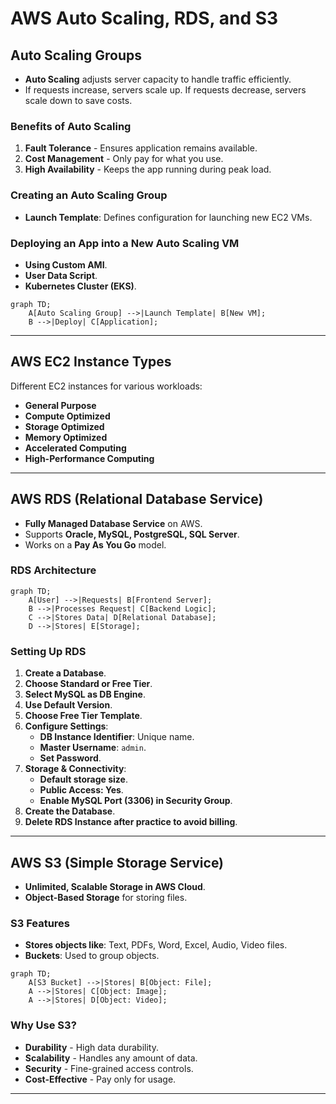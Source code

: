 # AWS Auto Scaling, RDS, and S3

## Auto Scaling Groups
- **Auto Scaling** adjusts server capacity to handle traffic efficiently.
- If requests increase, servers scale up. If requests decrease, servers scale down to save costs.

### Benefits of Auto Scaling
1. **Fault Tolerance** - Ensures application remains available.
2. **Cost Management** - Only pay for what you use.
3. **High Availability** - Keeps the app running during peak load.

### Creating an Auto Scaling Group
- **Launch Template**: Defines configuration for launching new EC2 VMs.

### Deploying an App into a New Auto Scaling VM
- **Using Custom AMI**.
- **User Data Script**.
- **Kubernetes Cluster (EKS)**.

```mermaid
graph TD;
    A[Auto Scaling Group] -->|Launch Template| B[New VM];
    B -->|Deploy| C[Application];
```

---
## AWS EC2 Instance Types
Different EC2 instances for various workloads:
- **General Purpose**
- **Compute Optimized**
- **Storage Optimized**
- **Memory Optimized**
- **Accelerated Computing**
- **High-Performance Computing**

---
## AWS RDS (Relational Database Service)
- **Fully Managed Database Service** on AWS.
- Supports **Oracle, MySQL, PostgreSQL, SQL Server**.
- Works on a **Pay As You Go** model.

### RDS Architecture
```mermaid
graph TD;
    A[User] -->|Requests| B[Frontend Server];
    B -->|Processes Request| C[Backend Logic];
    C -->|Stores Data| D[Relational Database];
    D -->|Stores| E[Storage];
```

### Setting Up RDS
1. **Create a Database**.
2. **Choose Standard or Free Tier**.
3. **Select MySQL as DB Engine**.
4. **Use Default Version**.
5. **Choose Free Tier Template**.
6. **Configure Settings**:
   - **DB Instance Identifier**: Unique name.
   - **Master Username**: `admin`.
   - **Set Password**.
7. **Storage & Connectivity**:
   - **Default storage size**.
   - **Public Access: Yes**.
   - **Enable MySQL Port (3306) in Security Group**.
8. **Create the Database**.
9. **Delete RDS Instance after practice to avoid billing**.

---
## AWS S3 (Simple Storage Service)
- **Unlimited, Scalable Storage in AWS Cloud**.
- **Object-Based Storage** for storing files.

### S3 Features
- **Stores objects like**: Text, PDFs, Word, Excel, Audio, Video files.
- **Buckets**: Used to group objects.

```mermaid
graph TD;
    A[S3 Bucket] -->|Stores| B[Object: File];
    A -->|Stores| C[Object: Image];
    A -->|Stores| D[Object: Video];
```

### Why Use S3?
- **Durability** - High data durability.
- **Scalability** - Handles any amount of data.
- **Security** - Fine-grained access controls.
- **Cost-Effective** - Pay only for usage.

---
